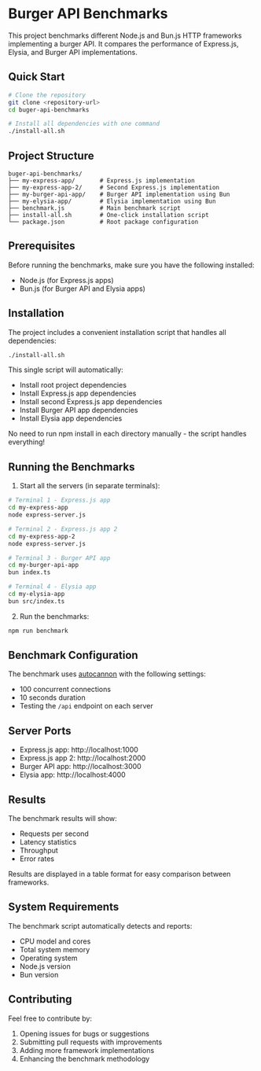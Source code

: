 # Burger API Benchmarks

This project benchmarks different Node.js and Bun.js HTTP frameworks implementing a burger API. It compares the performance of Express.js, Elysia, and Burger API implementations.

## Quick Start

```bash
# Clone the repository
git clone <repository-url>
cd buger-api-benchmarks

# Install all dependencies with one command
./install-all.sh
```

## Project Structure

```
buger-api-benchmarks/
├── my-express-app/       # Express.js implementation
├── my-express-app-2/     # Second Express.js implementation
├── my-burger-api-app/    # Burger API implementation using Bun
├── my-elysia-app/        # Elysia implementation using Bun
├── benchmark.js          # Main benchmark script
├── install-all.sh        # One-click installation script
└── package.json          # Root package configuration
```

## Prerequisites

Before running the benchmarks, make sure you have the following installed:
- Node.js (for Express.js apps)
- Bun.js (for Burger API and Elysia apps)

## Installation

The project includes a convenient installation script that handles all dependencies:

```bash
./install-all.sh
```

This single script will automatically:
- Install root project dependencies
- Install Express.js app dependencies
- Install second Express.js app dependencies
- Install Burger API app dependencies
- Install Elysia app dependencies

No need to run npm install in each directory manually - the script handles everything!

## Running the Benchmarks

1. Start all the servers (in separate terminals):

```bash
# Terminal 1 - Express.js app
cd my-express-app
node express-server.js

# Terminal 2 - Express.js app 2
cd my-express-app-2
node express-server.js

# Terminal 3 - Burger API app
cd my-burger-api-app
bun index.ts

# Terminal 4 - Elysia app
cd my-elysia-app
bun src/index.ts
```

2. Run the benchmarks:
```bash
npm run benchmark
```

## Benchmark Configuration

The benchmark uses [autocannon](https://github.com/mcollina/autocannon) with the following settings:
- 100 concurrent connections
- 10 seconds duration
- Testing the `/api` endpoint on each server

## Server Ports

- Express.js app: http://localhost:1000
- Express.js app 2: http://localhost:2000
- Burger API app: http://localhost:3000
- Elysia app: http://localhost:4000

## Results

The benchmark results will show:
- Requests per second
- Latency statistics
- Throughput
- Error rates

Results are displayed in a table format for easy comparison between frameworks.

## System Requirements

The benchmark script automatically detects and reports:
- CPU model and cores
- Total system memory
- Operating system
- Node.js version
- Bun version

## Contributing

Feel free to contribute by:
1. Opening issues for bugs or suggestions
2. Submitting pull requests with improvements
3. Adding more framework implementations
4. Enhancing the benchmark methodology
